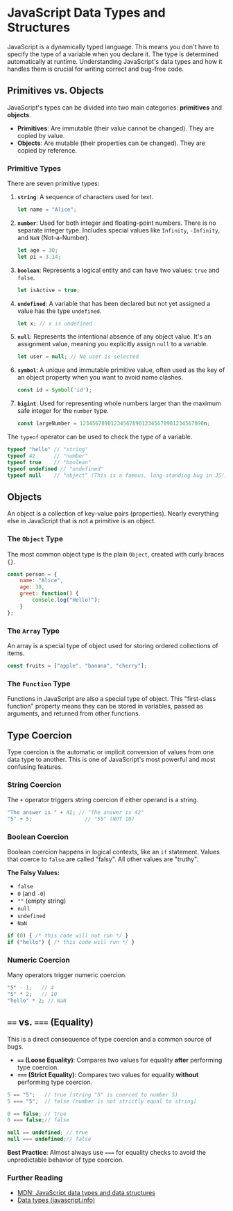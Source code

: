# JavaScript Data Types and Structures

JavaScript is a dynamically typed language. This means you don't have to specify the type of a variable when you declare it. The type is determined automatically at runtime. Understanding JavaScript's data types and how it handles them is crucial for writing correct and bug-free code.

## Primitives vs. Objects

JavaScript's types can be divided into two main categories: **primitives** and **objects**.

*   **Primitives**: Are immutable (their value cannot be changed). They are copied by value.
*   **Objects**: Are mutable (their properties can be changed). They are copied by reference.

### Primitive Types
There are seven primitive types:

1.  **`string`**: A sequence of characters used for text.
    ```javascript
    let name = "Alice";
    ```
2.  **`number`**: Used for both integer and floating-point numbers. There is no separate integer type. Includes special values like `Infinity`, `-Infinity`, and `NaN` (Not-a-Number).
    ```javascript
    let age = 30;
    let pi = 3.14;
    ```
3.  **`boolean`**: Represents a logical entity and can have two values: `true` and `false`.
    ```javascript
    let isActive = true;
    ```
4.  **`undefined`**: A variable that has been declared but not yet assigned a value has the type `undefined`.
    ```javascript
    let x; // x is undefined
    ```
5.  **`null`**: Represents the intentional absence of any object value. It's an assignment value, meaning you explicitly assign `null` to a variable.
    ```javascript
    let user = null; // No user is selected
    ```
6.  **`symbol`**: A unique and immutable primitive value, often used as the key of an object property when you want to avoid name clashes.
    ```javascript
    const id = Symbol('id');
    ```
7.  **`bigint`**: Used for representing whole numbers larger than the maximum safe integer for the `number` type.
    ```javascript
    const largeNumber = 1234567890123456789012345678901234567890n;
    ```
The `typeof` operator can be used to check the type of a variable.
```javascript
typeof "hello" // "string"
typeof 42      // "number"
typeof true    // "boolean"
typeof undefined // "undefined"
typeof null    // "object" (This is a famous, long-standing bug in JS!)
```

## Objects

An object is a collection of key-value pairs (properties). Nearly everything else in JavaScript that is not a primitive is an object.

### The `Object` Type
The most common object type is the plain `Object`, created with curly braces `{}`.
```javascript
const person = {
    name: "Alice",
    age: 30,
    greet: function() {
        console.log("Hello!");
    }
};
```

### The `Array` Type
An array is a special type of object used for storing ordered collections of items.
```javascript
const fruits = ["apple", "banana", "cherry"];
```

### The `Function` Type
Functions in JavaScript are also a special type of object. This "first-class function" property means they can be stored in variables, passed as arguments, and returned from other functions.

## Type Coercion

Type coercion is the automatic or implicit conversion of values from one data type to another. This is one of JavaScript's most powerful and most confusing features.

### String Coercion
The `+` operator triggers string coercion if either operand is a string.
```javascript
"The answer is " + 42; // "The answer is 42"
"5" + 5;                 // "55" (NOT 10)
```

### Boolean Coercion
Boolean coercion happens in logical contexts, like an `if` statement. Values that coerce to `false` are called "falsy". All other values are "truthy".

**The Falsy Values:**
*   `false`
*   `0` (and `-0`)
*   `""` (empty string)
*   `null`
*   `undefined`
*   `NaN`

```javascript
if (0) { /* this code will not run */ }
if ("hello") { /* this code will run */ }
```

### Numeric Coercion
Many operators trigger numeric coercion.
```javascript
"5" - 1;   // 4
"5" * 2;   // 10
"hello" * 2; // NaN
```

## `==` vs. `===` (Equality)

This is a direct consequence of type coercion and a common source of bugs.
*   **`==` (Loose Equality)**: Compares two values for equality **after** performing type coercion.
*   **`===` (Strict Equality)**: Compares two values for equality **without** performing type coercion.

```javascript
5 == "5";   // true (string "5" is coerced to number 5)
5 === "5";  // false (number is not strictly equal to string)

0 == false; // true
0 === false;// false

null == undefined; // true
null === undefined;// false
```
**Best Practice**: Almost always use `===` for equality checks to avoid the unpredictable behavior of type coercion.

<div class="further-reading">
<h3>Further Reading</h3>
<ul>
  <li><a href="https://developer.mozilla.org/en-US/docs/Web/JavaScript/Data_structures" target="_blank" rel="noopener noreferrer">MDN: JavaScript data types and data structures</a></li>
  <li><a href="https://javascript.info/types" target="_blank" rel="noopener noreferrer">Data types (javascript.info)</a></li>
</ul>
</div>